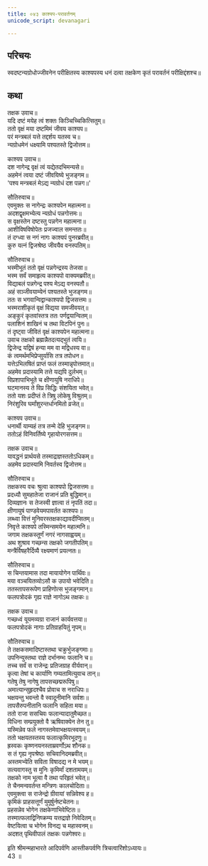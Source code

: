 ```yaml
---
title: ०४३ काश्यप-परावर्तनम्
unicode_script: devanagari

---
```

## परिचयः

स्वदष्टन्यग्रोधोज्जीवनेन परीक्षितस्य काश्यपस्य धनं दत्वा तक्षकेण कृतं परावर्तनं परीक्षिद्दंशश्च॥  

## कथा

तक्षक उवाच॥  
यदि दष्टं मयेह त्वं शक्तः किञ्चिच्चिकित्सितुम्॥  
ततो वृक्षं मया दष्टमिमं जीवय काश्यप॥  
परं मन्त्रबलं यत्ते तद्दर्शय यतस्व च॥  
न्यग्रोधमेनं धक्ष्यामि पश्यतस्ते द्विजोत्तम॥  

काश्यप उवाच॥  
दश नागेन्द्र वृक्षं त्वं यद्येतदभिमन्यसे॥  
अहमेनं त्वया दष्टं जीवयिष्ये भुजङ्गम॥  
'पश्य मन्त्रबलं मेऽद्य न्यग्रोधं दश पन्नग॥'  

सौतिरुवाच॥  
एवमुक्तः स नागेन्द्रः काश्यपेन महात्मना॥  
अदशद्वृक्षमभ्येत्य न्यग्रोधं पन्नगोत्तमः॥  
स वृक्षस्तेन दष्टस्तु पन्नगेन महात्मना॥  
आशीविषविषोपेतः प्रजज्वाल समन्ततः॥  
तं दग्ध्वा स नगं नागः काश्यपं पुनरब्रवीत्॥  
कुरु यत्नं द्विजश्रेष्ठ जीवयैव वनस्पतिम्॥  

सौतिरुवाच॥  
भस्मीभूतं ततो वृक्षं पन्नगेन्द्रस्य तेजसा॥  
भस्म सर्वं समाहृत्य काश्यपो वाक्यमब्रवीत्॥  
विद्याबलं पन्नगेन्द्र पश्य मेऽद्य वनस्पतौ॥  
अहं सञ्जीवयाम्येनं पश्यतस्ते भुजङ्गम॥  
ततः स भगवान्विद्वान्काश्यपो द्विजसत्तमः॥  
भस्मराशीकृतं वृक्षं विद्यया समजीवयत्॥  
अङ्कुरं कृतवांस्तत्र ततः पर्णद्वयान्वितम्॥  
पलाशिनं शाखिनं च तथा विटपिनं पुनः॥  
तं दृष्ट्वा जीवितं वृक्षं काश्यपेन महात्मना॥  
उवाच तक्षको ब्रह्मन्नैतदत्यद्भुतं त्वयि॥  
द्विजेन्द्र यद्विषं हन्या मम वा मद्विधस्य वा॥  
कं त्वमर्थमभिप्रेप्सुर्यासि तत्र तपोधन॥  
यत्तेऽभिलषितं प्राप्तं फलं तस्मान्नृपोत्तमात्॥  
अहमेव प्रदास्यामि तत्ते यद्यपि दुर्लभम्॥  
विप्रशापाभिभूते च क्षीणायुषि नराधिपे॥  
घटमानस्य ते विप्र सिद्धिः संशयिता भवेत्॥  
ततो यशः प्रदीप्तं ते त्रिषु लोकेषु विश्रुतम्॥  
निरंशुरिव घर्मांशुरन्तर्धानमितो व्रजेत्॥  

काश्यप उवाच॥  
धनार्थी याम्यहं तत्र तन्मे देहि भुजङ्गम॥  
ततोऽहं विनिवर्तिष्ये गृहायोरगसत्तम॥  

तक्षक उवाच॥  
यावद्धनं प्रार्थयसे तस्माद्राज्ञस्ततोऽधिकम्॥  
अहमेव प्रदास्यामि निवर्तस्व द्विजोत्तम॥  

सौतिरुवाच॥  
तक्षकस्य वचः श्रुत्वा काश्यपो द्विजसत्तमः॥  
प्रदध्यौ सुमहातेजा राजानं प्रति बुद्धिमान्॥  
दिव्यज्ञानः स तेजस्वी ज्ञात्वा तं नृपतिं तदा॥  
क्षीणायुषं पाण्डवेयमपावर्तत काश्यपः॥  
लब्ध्वा वित्तं मुनिवरस्तक्षकाद्यावदीप्सितम्॥  
निवृत्ते काश्यपे तस्मिन्समयेन महात्मनि॥  
जगाम तक्षकस्तूर्णं नगरं नागसाह्वयम्॥  
अथ शुश्राव गच्छन्स तक्षको जगतीपतिम्॥  
मन्त्रैर्विषहरैर्दिव्यै रक्ष्यमाणं प्रयत्नतः॥  

सौतिरुवाच॥  
स चिन्तयामास तदा मायायोगेन पार्थिवः॥  
मया वञ्चयितव्योऽसौ क उपायो भवेदिति॥  
ततस्तापसरूपेण प्राहिणोत्स भुजङ्गमान्॥  
फलपत्रोदकं गृह्य राज्ञे नागोऽथ तक्षकः॥  

तक्षक उवाच॥  
गच्छध्वं यूयमव्यग्रा राजानं कार्यवत्तया॥  
फलपत्रोदकं नागाः प्रतिग्राहयितुं नृपम्॥  

सौतिरुवाच॥  
ते तक्षकसमादिष्टास्तथा चक्रुर्भुजङ्गमाः॥  
उपनिन्युस्तथा राज्ञे दर्भानम्भः फलानि च॥  
तच्च सर्वं स राजेन्द्रः प्रतिजग्राह वीर्यवान्॥  
कृत्वा तेषां च कार्याणि गम्यतामित्युवाच तान्॥  
गतेषु तेषु नागेषु तापसच्छद्मरूपिषु॥  
अमात्यान्सुहृदश्चैव प्रोवाच स नराधिपः॥  
भक्षयन्तु भवन्तो वै स्वादूनीमानि सर्वशः॥  
तापसैरुपनीतानि फलानि सहिता मया॥  
ततो राजा ससचिवः फलान्यादातुमैच्छत॥  
विधिना सम्प्रयुक्तो वै ऋषिवाक्येन तेन तु॥  
यस्मिन्नेव फले नागस्तमेवाभक्षयत्स्वयम्॥  
ततो भक्षयतस्तस्य फलात्कृमिरभूदणुः॥  
ह्रस्वकः कृष्णनयनस्ताम्रवर्णोऽथ शौनक॥  
स तं गृह्य नृपश्रेष्ठः सचिवानिदमब्रवीत्॥  
अस्तमभ्येति सविता विषादद्य न मे भयम्॥  
सत्यवागस्तु स मुनिः कृमिर्मां दशतामयम्॥  
तक्षको नाम भूत्वा वै तथा परिहृतं भवेत्॥  
ते चैनमन्ववर्तन्त मन्त्रिणः कालचोदिताः॥  
एवमुक्त्वा स राजेन्द्रो ग्रीवायां सन्निवेश्य ह॥  
कृमिकं प्राहसत्तूर्णं मुमूर्षुर्नष्टचेतनः॥  
प्रहसन्नेव भोगेन तक्षकेणाभिवेष्टितः॥  
तस्मात्फलाद्विनिष्क्रम्य यत्तद्राज्ञे निवेदितम्॥  
वेष्टयित्वा च भोगेन विनद्य च महास्वनम्॥  
अदशत् पृथिवीपालं तक्षकः पन्नगेश्वरः॥  

इति श्रीमन्महाभारते आदिपर्वणि आस्तीकपर्वणि त्रिचत्वारिंशोऽध्यायः॥  
43 ॥  